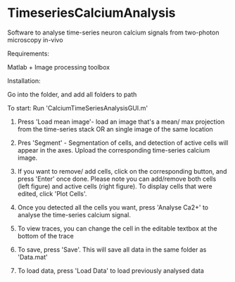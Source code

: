 # TimeseriesCalciumAnalysis
Software to analyse time-series neuron calcium signals from two-photon microscopy in-vivo

Requirements:

  Matlab + Image processing toolbox

Installation:

  Go into the folder, and add all folders to path

  To start: Run 'CalciumTimeSeriesAnalysisGUI.m' 

1. Press 'Load mean image'- load an image that's a mean/ max projection from the time-series stack OR an single image of the same location

2. Pres 'Segment' - Segmentation of cells, and detection of active cells will appear in the axes. Upload the corresponding time-series calcium image.

3. If you want to remove/ add cells, click on the corresponding button, and press 'Enter' once done. Please note you can add/remove both cells (left figure) and active cells (right figure). To display cells that were edited, click 'Plot Cells'.

4. Once you detected all the cells you want, press 'Analyse Ca2+' to analyse the time-series calcium signal. 

5. To view traces, you can change the cell in the editable textbox at the bottom of the trace

6. To save, press 'Save'. This will save all data in the same folder as 'Data.mat'

7. To load data, press 'Load Data' to load previously analysed data
